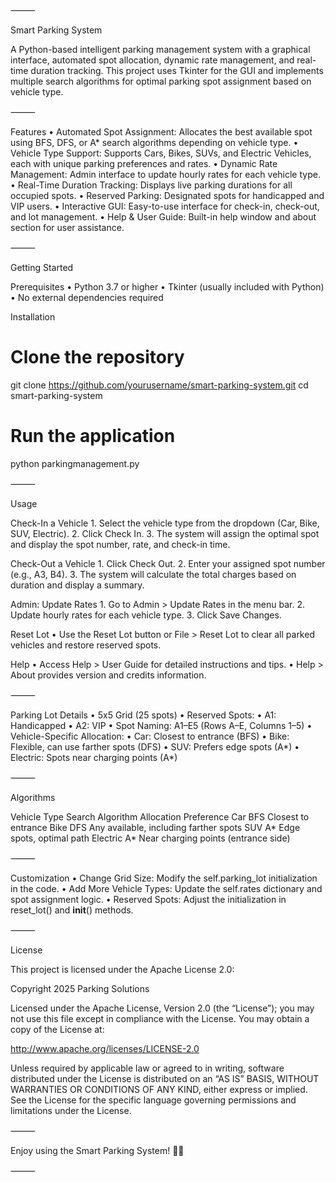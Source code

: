 
⸻

Smart Parking System

A Python-based intelligent parking management system with a graphical interface, automated spot allocation, dynamic rate management, and real-time duration tracking. This project uses Tkinter for the GUI and implements multiple search algorithms for optimal parking spot assignment based on vehicle type.

⸻

Features
	•	Automated Spot Assignment: Allocates the best available spot using BFS, DFS, or A* search algorithms depending on vehicle type.
	•	Vehicle Type Support: Supports Cars, Bikes, SUVs, and Electric Vehicles, each with unique parking preferences and rates.
	•	Dynamic Rate Management: Admin interface to update hourly rates for each vehicle type.
	•	Real-Time Duration Tracking: Displays live parking durations for all occupied spots.
	•	Reserved Parking: Designated spots for handicapped and VIP users.
	•	Interactive GUI: Easy-to-use interface for check-in, check-out, and lot management.
	•	Help & User Guide: Built-in help window and about section for user assistance.

⸻

Getting Started

Prerequisites
	•	Python 3.7 or higher
	•	Tkinter (usually included with Python)
	•	No external dependencies required

Installation

# Clone the repository
git clone https://github.com/yourusername/smart-parking-system.git
cd smart-parking-system

# Run the application
python parkingmanagement.py



⸻

Usage

Check-In a Vehicle
	1.	Select the vehicle type from the dropdown (Car, Bike, SUV, Electric).
	2.	Click Check In.
	3.	The system will assign the optimal spot and display the spot number, rate, and check-in time.

Check-Out a Vehicle
	1.	Click Check Out.
	2.	Enter your assigned spot number (e.g., A3, B4).
	3.	The system will calculate the total charges based on duration and display a summary.

Admin: Update Rates
	1.	Go to Admin > Update Rates in the menu bar.
	2.	Update hourly rates for each vehicle type.
	3.	Click Save Changes.

Reset Lot
	•	Use the Reset Lot button or File > Reset Lot to clear all parked vehicles and restore reserved spots.

Help
	•	Access Help > User Guide for detailed instructions and tips.
	•	Help > About provides version and credits information.

⸻

Parking Lot Details
	•	5x5 Grid (25 spots)
	•	Reserved Spots:
	•	A1: Handicapped
	•	A2: VIP
	•	Spot Naming: A1–E5 (Rows A–E, Columns 1–5)
	•	Vehicle-Specific Allocation:
	•	Car: Closest to entrance (BFS)
	•	Bike: Flexible, can use farther spots (DFS)
	•	SUV: Prefers edge spots (A*)
	•	Electric: Spots near charging points (A*)

⸻

Algorithms

Vehicle Type	Search Algorithm	Allocation Preference
Car	BFS	Closest to entrance
Bike	DFS	Any available, including farther spots
SUV	A*	Edge spots, optimal path
Electric	A*	Near charging points (entrance side)



⸻

Customization
	•	Change Grid Size: Modify the self.parking_lot initialization in the code.
	•	Add More Vehicle Types: Update the self.rates dictionary and spot assignment logic.
	•	Reserved Spots: Adjust the initialization in reset_lot() and __init__() methods.

⸻

License

This project is licensed under the Apache License 2.0:

Copyright 2025 Parking Solutions

Licensed under the Apache License, Version 2.0 (the “License”);
you may not use this file except in compliance with the License.
You may obtain a copy of the License at:

http://www.apache.org/licenses/LICENSE-2.0

Unless required by applicable law or agreed to in writing, software distributed under the License is distributed on an “AS IS” BASIS, WITHOUT WARRANTIES OR CONDITIONS OF ANY KIND, either express or implied. See the License for the specific language governing permissions and limitations under the License.

⸻

Enjoy using the Smart Parking System! 🚗🚀

⸻

